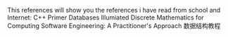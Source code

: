 This references will show you the references i have read from school and Internet:
C++ Primer
Databases Illumiated
Discrete Mathematics for Computing
Software Engineering: A Practitioner's Approach
数据结构教程